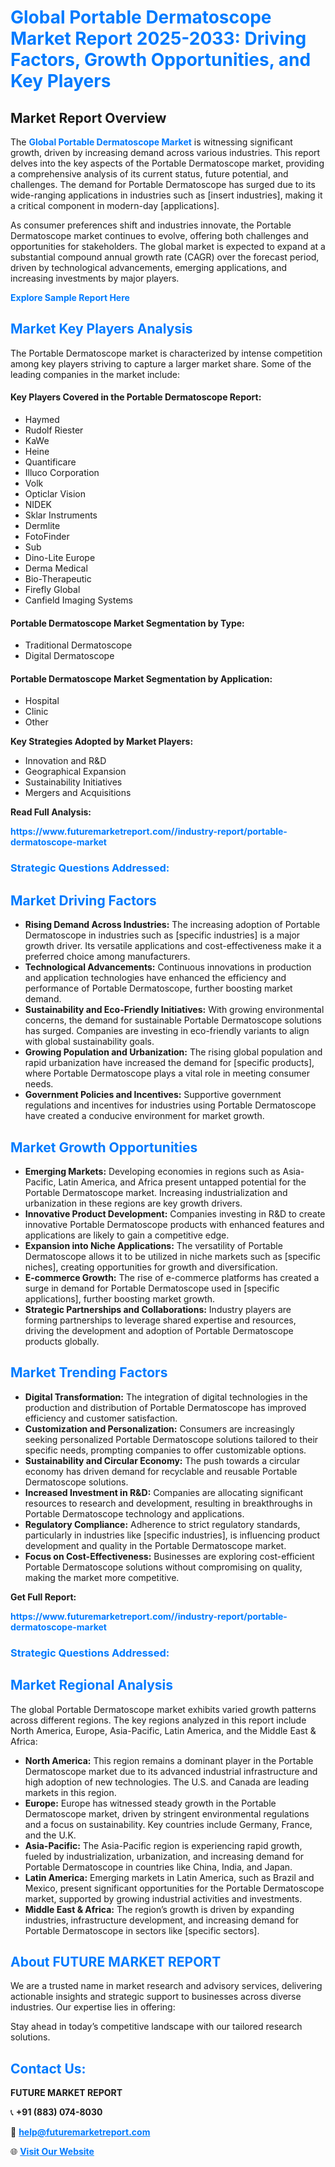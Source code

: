 <h1 style="color: #007BFF;">Global Portable Dermatoscope Market Report 2025-2033: Driving Factors, Growth Opportunities, and Key Players</h1>

<section id="overview">
<h2>Market Report Overview</h2>
<p>The <a href="https://www.futuremarketreport.com//industry-report/portable-dermatoscope-market" style="color: #007BFF; text-decoration: none;"><strong>Global Portable Dermatoscope Market</strong></a> is witnessing significant growth, driven by increasing demand across various industries. This report delves into the key aspects of the Portable Dermatoscope market, providing a comprehensive analysis of its current status, future potential, and challenges. The demand for Portable Dermatoscope has surged due to its wide-ranging applications in industries such as [insert industries], making it a critical component in modern-day [applications].</p>
<p>As consumer preferences shift and industries innovate, the Portable Dermatoscope market continues to evolve, offering both challenges and opportunities for stakeholders. The global market is expected to expand at a substantial compound annual growth rate (CAGR) over the forecast period, driven by technological advancements, emerging applications, and increasing investments by major players.</p>
</section>

<section id="overview">
<p><a href="https://www.futuremarketreport.com//request-sample/reportId=64784" style="color: #007BFF; text-decoration: none;"><strong>Explore Sample Report Here</strong></a></p>
</section>

<section id="key-players">
<h2 style="color: #007BFF;">Market Key Players Analysis</h2>
<p>The Portable Dermatoscope market is characterized by intense competition among key players striving to capture a larger market share. Some of the leading companies in the market include:</p>
<h4>Key Players Covered in the Portable Dermatoscope Report:</h4>
<ul><li>Haymed</li><li>Rudolf Riester</li><li>KaWe</li><li>Heine</li><li>Quantificare</li><li>Illuco Corporation</li><li>Volk</li><li>Opticlar Vision</li><li>NIDEK</li><li>Sklar Instruments</li><li>Dermlite</li><li>FotoFinder</li><li>Sub</li><li>Dino-Lite Europe</li><li>Derma Medical</li><li>Bio-Therapeutic</li><li>Firefly Global</li><li>Canfield Imaging Systems</li></ul>
<h4>Portable Dermatoscope Market Segmentation by Type:</h4>
<ul><li>Traditional Dermatoscope</li><li>Digital Dermatoscope</li></ul>

<h4>Portable Dermatoscope Market Segmentation by Application:</h4>
<ul><li>Hospital</li><li>Clinic</li><li>Other</li></ul>
<p><strong>Key Strategies Adopted by Market Players:</strong></p>
<ul>
<li>Innovation and R&D</li>
<li>Geographical Expansion</li>
<li>Sustainability Initiatives</li>
<li>Mergers and Acquisitions</li>
</ul>
</section>

<section>
<p><strong>Read Full Analysis: </strong></p><a href="https://www.futuremarketreport.com//industry-report/portable-dermatoscope-market" style="color: #007BFF; text-decoration: none;"><strong>https://www.futuremarketreport.com//industry-report/portable-dermatoscope-market</strong></a>
<h3 style="color: #007BFF;">Strategic Questions Addressed:</h3>
</section>

<section id="driving-factors">
<h2 style="color: #007BFF;">Market Driving Factors</h2>
<ul>
<li><strong>Rising Demand Across Industries:</strong> The increasing adoption of Portable Dermatoscope in industries such as [specific industries] is a major growth driver. Its versatile applications and cost-effectiveness make it a preferred choice among manufacturers.</li>
<li><strong>Technological Advancements:</strong> Continuous innovations in production and application technologies have enhanced the efficiency and performance of Portable Dermatoscope, further boosting market demand.</li>
<li><strong>Sustainability and Eco-Friendly Initiatives:</strong> With growing environmental concerns, the demand for sustainable Portable Dermatoscope solutions has surged. Companies are investing in eco-friendly variants to align with global sustainability goals.</li>
<li><strong>Growing Population and Urbanization:</strong> The rising global population and rapid urbanization have increased the demand for [specific products], where Portable Dermatoscope plays a vital role in meeting consumer needs.</li>
<li><strong>Government Policies and Incentives:</strong> Supportive government regulations and incentives for industries using Portable Dermatoscope have created a conducive environment for market growth.</li>
</ul>
</section>

<section id="growth-opportunities">
<h2 style="color: #007BFF;">Market Growth Opportunities</h2>
<ul>
<li><strong>Emerging Markets:</strong> Developing economies in regions such as Asia-Pacific, Latin America, and Africa present untapped potential for the Portable Dermatoscope market. Increasing industrialization and urbanization in these regions are key growth drivers.</li>
<li><strong>Innovative Product Development:</strong> Companies investing in R&D to create innovative Portable Dermatoscope products with enhanced features and applications are likely to gain a competitive edge.</li>
<li><strong>Expansion into Niche Applications:</strong> The versatility of Portable Dermatoscope allows it to be utilized in niche markets such as [specific niches], creating opportunities for growth and diversification.</li>
<li><strong>E-commerce Growth:</strong> The rise of e-commerce platforms has created a surge in demand for Portable Dermatoscope used in [specific applications], further boosting market growth.</li>
<li><strong>Strategic Partnerships and Collaborations:</strong> Industry players are forming partnerships to leverage shared expertise and resources, driving the development and adoption of Portable Dermatoscope products globally.</li>
</ul>
</section>

<section id="trending-factors">
<h2 style="color: #007BFF;">Market Trending Factors</h2>
<ul>
<li><strong>Digital Transformation:</strong> The integration of digital technologies in the production and distribution of Portable Dermatoscope has improved efficiency and customer satisfaction.</li>
<li><strong>Customization and Personalization:</strong> Consumers are increasingly seeking personalized Portable Dermatoscope solutions tailored to their specific needs, prompting companies to offer customizable options.</li>
<li><strong>Sustainability and Circular Economy:</strong> The push towards a circular economy has driven demand for recyclable and reusable Portable Dermatoscope solutions.</li>
<li><strong>Increased Investment in R&D:</strong> Companies are allocating significant resources to research and development, resulting in breakthroughs in Portable Dermatoscope technology and applications.</li>
<li><strong>Regulatory Compliance:</strong> Adherence to strict regulatory standards, particularly in industries like [specific industries], is influencing product development and quality in the Portable Dermatoscope market.</li>
<li><strong>Focus on Cost-Effectiveness:</strong> Businesses are exploring cost-efficient Portable Dermatoscope solutions without compromising on quality, making the market more competitive.</li>
</ul>
</section>

<section>
<p><strong>Get Full Report: </strong></p><a href="https://www.futuremarketreport.com//industry-report/portable-dermatoscope-market" style="color: #007BFF; text-decoration: none;"><strong>https://www.futuremarketreport.com//industry-report/portable-dermatoscope-market</strong></a>
<h3 style="color: #007BFF;">Strategic Questions Addressed:</h3>
</section>


<section id="regional-analysis">
<h2 style="color: #007BFF;">Market Regional Analysis</h2>
<p>The global Portable Dermatoscope market exhibits varied growth patterns across different regions. The key regions analyzed in this report include North America, Europe, Asia-Pacific, Latin America, and the Middle East & Africa:</p>
<ul>
<li><strong>North America:</strong> This region remains a dominant player in the Portable Dermatoscope market due to its advanced industrial infrastructure and high adoption of new technologies. The U.S. and Canada are leading markets in this region.</li>
<li><strong>Europe:</strong> Europe has witnessed steady growth in the Portable Dermatoscope market, driven by stringent environmental regulations and a focus on sustainability. Key countries include Germany, France, and the U.K.</li>
<li><strong>Asia-Pacific:</strong> The Asia-Pacific region is experiencing rapid growth, fueled by industrialization, urbanization, and increasing demand for Portable Dermatoscope in countries like China, India, and Japan.</li>
<li><strong>Latin America:</strong> Emerging markets in Latin America, such as Brazil and Mexico, present significant opportunities for the Portable Dermatoscope market, supported by growing industrial activities and investments.</li>
<li><strong>Middle East & Africa:</strong> The region’s growth is driven by expanding industries, infrastructure development, and increasing demand for Portable Dermatoscope in sectors like [specific sectors].</li>
</ul>
</section>

<footer>
<h2 style="color: #007BFF;">About FUTURE MARKET REPORT</h2>
<p>We are a trusted name in market research and advisory services, delivering actionable insights and strategic support to businesses across diverse industries. Our expertise lies in offering:</p>

<p>Stay ahead in today’s competitive landscape with our tailored research solutions.</p>

<h2 style="color: #007BFF;">Contact Us:</h2>
<p><strong>FUTURE MARKET REPORT</strong></p>
<p>📞 <strong>+91 (883) 074-8030</strong></p>
<p>📧 <strong><a href="mailto:help@futuremarketreport.com" style="color: #007BFF;">help@futuremarketreport.com</a></strong></p>
<p>🌐 <strong><a href="https://www.futuremarketreport.com/" style="color: #007BFF;">Visit Our Website</a></strong></p>
</footer>